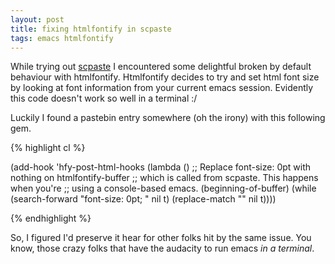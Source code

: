 ```yaml
---
layout: post
title: fixing htmlfontify in scpaste
tags: emacs htmlfontify
---
```


While trying out [scpaste](http://github.com/technomancy/scpaste) I encountered some delightful broken by default behaviour with htmlfontify. Htmlfontify decides to try and set html font size by looking at font information from your current emacs session. Evidently this code doesn't work so well in a terminal :/ 

Luckily I found a pastebin entry somewhere (oh the irony) with this following gem.

{% highlight cl %}

(add-hook 'hfy-post-html-hooks
      (lambda ()
        ;; Replace font-size: 0pt with nothing on htmlfontify-buffer
        ;; which is called from scpaste. This happens when you're
        ;; using a console-based emacs.
        (beginning-of-buffer)
        (while (search-forward "font-size: 0pt; " nil t)
          (replace-match "" nil t))))


{% endhighlight %}



So, I figured I'd preserve it hear for other folks hit by the same issue. You know, those crazy folks that have the audacity to run emacs _in a terminal_.

